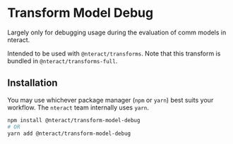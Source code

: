 # Transform Model Debug

Largely only for debugging usage during the evaluation of comm models in nteract.

Intended to be used with `@nteract/transforms`. Note that this transform is bundled
in `@nteract/transforms-full`.

## Installation

You may use whichever package manager (`npm` or `yarn`) best suits your workflow. The `nteract` team internally uses `yarn`.

```bash
npm install @nteract/transform-model-debug
# OR
yarn add @nteract/transform-model-debug
```
